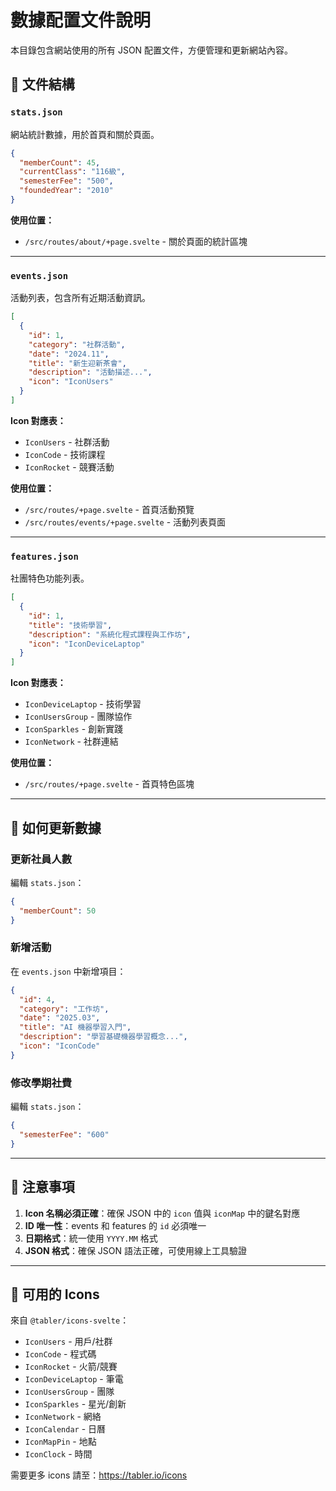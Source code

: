 # 數據配置文件說明

本目錄包含網站使用的所有 JSON 配置文件，方便管理和更新網站內容。

## 📁 文件結構

### `stats.json`
網站統計數據，用於首頁和關於頁面。

```json
{
  "memberCount": 45,
  "currentClass": "116級",
  "semesterFee": "500",
  "foundedYear": "2010"
}
```

**使用位置：**
- `/src/routes/about/+page.svelte` - 關於頁面的統計區塊

---

### `events.json`
活動列表，包含所有近期活動資訊。

```json
[
  {
    "id": 1,
    "category": "社群活動",
    "date": "2024.11",
    "title": "新生迎新茶會",
    "description": "活動描述...",
    "icon": "IconUsers"
  }
]
```

**Icon 對應表：**
- `IconUsers` - 社群活動
- `IconCode` - 技術課程
- `IconRocket` - 競賽活動

**使用位置：**
- `/src/routes/+page.svelte` - 首頁活動預覽
- `/src/routes/events/+page.svelte` - 活動列表頁面

---

### `features.json`
社團特色功能列表。

```json
[
  {
    "id": 1,
    "title": "技術學習",
    "description": "系統化程式課程與工作坊",
    "icon": "IconDeviceLaptop"
  }
]
```

**Icon 對應表：**
- `IconDeviceLaptop` - 技術學習
- `IconUsersGroup` - 團隊協作
- `IconSparkles` - 創新實踐
- `IconNetwork` - 社群連結

**使用位置：**
- `/src/routes/+page.svelte` - 首頁特色區塊

---

## 🔧 如何更新數據

### 更新社員人數
編輯 `stats.json`：
```json
{
  "memberCount": 50
}
```

### 新增活動
在 `events.json` 中新增項目：
```json
{
  "id": 4,
  "category": "工作坊",
  "date": "2025.03",
  "title": "AI 機器學習入門",
  "description": "學習基礎機器學習概念...",
  "icon": "IconCode"
}
```

### 修改學期社費
編輯 `stats.json`：
```json
{
  "semesterFee": "600"
}
```

---

## 📌 注意事項

1. **Icon 名稱必須正確**：確保 JSON 中的 `icon` 值與 `iconMap` 中的鍵名對應
2. **ID 唯一性**：events 和 features 的 `id` 必須唯一
3. **日期格式**：統一使用 `YYYY.MM` 格式
4. **JSON 格式**：確保 JSON 語法正確，可使用線上工具驗證

---

## 🚀 可用的 Icons

來自 `@tabler/icons-svelte`：
- `IconUsers` - 用戶/社群
- `IconCode` - 程式碼
- `IconRocket` - 火箭/競賽
- `IconDeviceLaptop` - 筆電
- `IconUsersGroup` - 團隊
- `IconSparkles` - 星光/創新
- `IconNetwork` - 網絡
- `IconCalendar` - 日曆
- `IconMapPin` - 地點
- `IconClock` - 時間

需要更多 icons 請至：https://tabler.io/icons
